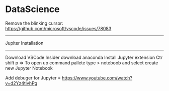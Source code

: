 # DataScience

Remove the blinking cursor: https://github.com/microsoft/vscode/issues/78083

********************
Jupiter Installation
********************
Download VSCode Insider
download anaconda
Install Jupyter extension
Ctr shift p => To open up command pallete
type > noteboob and select create new Jupyter Notebook

Add debuger for Jupyter = https://www.youtube.com/watch?v=d2Yz4tivhPg

